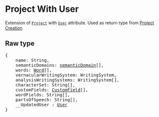 # Project With User

Extension of [`Project`](project.md) with [`User`](..\users\user.md) attribute. Used as return type from
[Project Creation](post.md)

## Raw type

<pre>
{
    name: String,
    semanticDomains: <a href=words/semanticDomain.md>semanticDomain</a>[],
    words: <a href=words/word.md>Word</a>[],
    vernacularWritingSystem: WritingSystem,
    analysisWritingSystems: WritingSystem[],
    characterSet: String[],
    customFields: <a href=customField.md>CustomField</a>[],
    wordFields: String[],
    partsOfSpeech: String[],
    __UpdatedUser : <a href=customField.md>User</a>
}
</pre>

